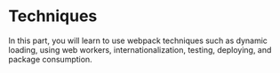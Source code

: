 # Techniques

In this part, you will learn to use webpack techniques such as dynamic loading, using web workers, internationalization, testing, deploying, and package consumption.
